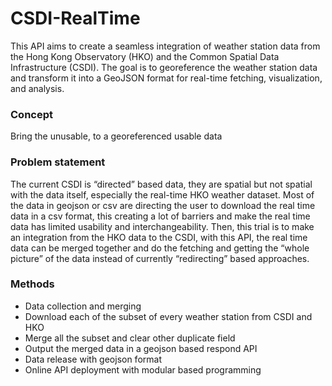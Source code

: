 # CSDI-RealTime

This API aims to create a seamless integration of weather station data from the Hong Kong Observatory (HKO) and the Common Spatial Data Infrastructure (CSDI). The goal is to georeference the weather station data and transform it into a GeoJSON format for real-time fetching, visualization, and analysis.

### Concept

Bring the unusable, to a georeferenced usable data

### Problem statement
The current CSDI is “directed” based data, they are spatial but not spatial with the data itself, especially the real-time HKO weather dataset. Most of the data in geojson or csv are directing the user to download the real time data in a csv format, this creating a lot of barriers and make the real time data has limited usability and interchangeability. Then, this trial is to make an integration from the HKO data to the CSDI, with this API, the real time data can be merged together and do the fetching and getting the “whole picture” of the data instead of currently “redirecting” based approaches.  

### Methods

* Data collection and merging
* Download each of the subset of every weather station from CSDI and HKO
* Merge all the subset and clear other duplicate field 
* Output the merged data in a geojson based respond API
* Data release with geojson format 
* Online API deployment with modular based programming
